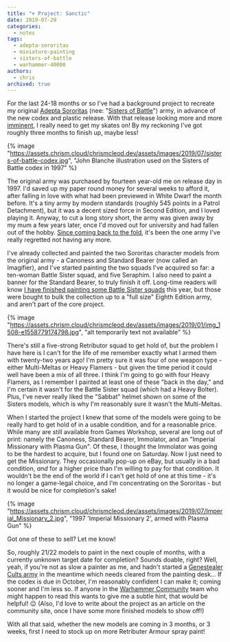 ```yaml
---
title: "⚜️ Project: Sanctic"
date: 2019-07-29
categories:
  - notes
tags:
  - adepta-sororitas
  - miniature-painting
  - sisters-of-battle
  - warhammer-40000
authors:
  - chris
archived: true
---
```


For the last 24-18 months or so I've had a background project to recreate my original [Adepta Sororitas](https://mrkapowski.com/tag/adepta-sororitas) (nee: "[Sisters of Battle](https://mrkapowski.com/tag/sisters-of-battle)") army, in advance of the new codex and plastic release. With that release looking more and more [imminent](/blog/amalia-novena/), I really need to get my skates on! By my reckoning I've got roughly three months to finish up, maybe less!

{% image "https://assets.chrism.cloud/chrismcleod.dev/assets/images/2019/07/sisters-of-battle-codex.jpg", "John Blanche illustration used on the Sisters of Battle codex in 1997" %}

The original army was purchased by fourteen year-old me on release day in 1997. I'd saved up my paper round money for several weeks to afford it, after falling in love with what had been previewed in White Dwarf the month before. It's a tiny army by modern standards (roughly 545 points in a Patrol Detachment), but it was a decent sized force in Second Edition, and I loved playing it. Anyway, to cut a long story short, the army was given away by my mum a few years later, once I'd moved out for university and had fallen out of the hobby. [Since coming back to the fold](/blog/on-returning-to-warhammer-40000-the-game/), it's been the one army I've really regretted not having any more.

I've already collected and painted the two Sororitas character models from the original army - a Canoness and Standard Bearer (now called an Imagifier), and I've started painting the two squads I've acquired so far: a ten-woman Battle Sister squad, and five Seraphim. I also need to paint a banner for the Standard Bearer, to truly finish it off. Long-time readers will know [I have finished painting some Battle Sister squads](/blog/completed-order-of-the-eternal-saint-for-painthammer2019/) this year, but those were bought to bulk the collection up to a "full size" Eighth Edition army, and aren't part of the core project.

{% image "https://assets.chrism.cloud/chrismcleod.dev/assets/images/2019/01/img_1508-e1558779174798.jpg", "alt temporarily text not available" %}

There's still a five-strong Retributor squad to get hold of, but the problem I have here is I can't for the life of me remember exactly what I armed them with twenty-two years ago! I'm pretty sure it was four of one weapon type - either Multi-Meltas or Heavy Flamers - but given the time period it could well have been a mix of all three. I think I'm going to go with four Heavy Flamers, as I remember I painted at least one of these "back in the day," and I'm certain it wasn't for the Battle Sister squad (which had a Heavy Bolter). Plus, I've never really liked the "Sabbat" helmet shown on some of the Sisters models, which is why I'm reasonably sure it wasn't the Multi-Meltas.

When I started the project I knew that some of the models were going to be really hard to get hold of in a usable condition, and for a reasonable price. While many are still available from Games Workshop, several are long out of print: namely the Canoness, Standard Bearer, Immolator, and an "Imperial Missionary with Plasma Gun". Of these, I thought the Immolator was going to be the hardest to acquire, but I found one on Saturday. Now I just need to get the Missionary. They occasionally pop-up on eBay, but usually in a bad condition, _and_ for a higher price than I'm willing to pay for that condition. It wouldn't be the end of the world if I can't get hold of one at this time - it's no longer a game-legal choice, and I'm concentrating on the Sororitas - but it would be nice for completion's sake!

{% image "https://assets.chrism.cloud/chrismcleod.dev/assets/images/2019/07/Imperial_Missionary_2.jpg", "1997 'Imperial Missionary 2', armed with Plasma Gun" %}

Got one of these to sell? Let me know!

So, roughly 21/22 models to paint in the next couple of months, with a currently unknown target date for completion? Sounds doable, right? Well, yeah, if you're not as slow a painter as me, and hadn't started a [Genestealer Cults army](/blog/genestealer-cults/) in the meantime which needs cleared from the painting desk… If the codex is due in October, I'm reasonably confident I can make it; coming sooner and I'm less so. If anyone in the [Warhammer Community](https://www.warhammer-community.com/) team who might happen to read this wants to give me a subtle hint, that would be helpful! 😉 (Also, I'd love to write about the project as an article on the community site, once I have some more finished models to show off!)

With all that said, whether the new models are coming in 3 months, or 3 weeks, first I need to stock up on more Retributer Armour spray paint!
